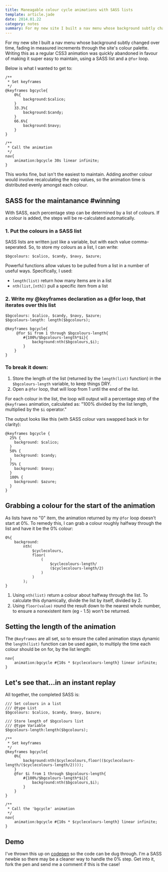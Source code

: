 ```yaml
---
title: Maneagable colour cycle animations with SASS lists
template: article.jade
date: 2014.01.22
category: notes
summary: For my new site I built a nav menu whose background subtly changed over time, fading in measured increments through the site's colour palette.
---
```


For my new site I built a nav menu whose background subtly changed over time, fading in measured increments through the site's colour palette. Writing this as a regular CSS3 animation was quickly abandoned in favour of making it super easy to maintain, using a SASS list and a `@for` loop.

Below is what I wanted to get to:

```
/**
 * Set keyframes
 */
@keyframes bgcycle{
    0%{
        background:$calico;
    }
    33.3%{
        background:$candy;
    }
    66.6%{
        background:$navy;
    }
}

/**
 * Call the animation
 */
nav{
    animation:bgcycle 30s linear infinite;
}
```

This works fine, but isn't the easiest to maintain. Adding another colour would involve recalculating the step values, so the animation time is distributed evenly amongst each colour.

## SASS for the maintanance #winning

With SASS, each percentage step can be determined by a list of colours. If a colour is added, the steps will be re-calculated automatically.

### 1. Put the colours in a SASS list

SASS lists are written just like a variable, but with each value comma-seperated. So, to store my colours as a list, I can write:

```
$bgcolours: $calico, $candy, $navy, $azure;
```

Powerful functions allow values to be pulled from a list in a number of useful ways. Specifically, I used:

- `length(list)` return how many items are in a list
- `nth(list,[nth])` pull a specific item from a list

### 2. Write my @keyframes declaration as a @for loop, that iterates over this list

```
$bgcolours: $calico, $candy, $navy, $azure;
$bgcolours-length: length($bgcolours);

@keyframes bgcycle{
     @for $i from 1 through $bgcolours-length{
        #{100%/$bgcolours-length*$i}{
            background:nth($bgcolours,$i);
        }
    }
}
```

### To break it down:

1. Store the length of the list (returned by the `length(list)` function) in the `$bgcolours-length` variable, to keep things DRY.
2. Open a `@for` loop, that will loop from 1 until the end of the list.

For each colour in the list, the loop will output will a percentage step of the `@keyframes` animation, calculated as: "100% divided by the list length, multiplied by the `$i` operator."

The output looks like this (with SASS colour vars swapped back in for clarity):

```
@keyframes bgcycle {
  25% {
    background: $calico;
  }
  50% {
    background: $candy;
  }
  75% {
    background: $navy;
  }
  100% {
    background: $azure;
  }
}
```

## Grabbing a colour for the start of the animation

As lists have no "0" item, the animation returned by my `@for` loop doesn't start at 0%. To remedy this, I can grab a colour roughly halfway through the list and have it be the 0% colour:

```
0%{
    background:
        nth(
            $cyclecolours,
            floor(
                (
                    $cyclecolours-length/
                    ($cyclecolours-length/2)
                )
            )
        );
}
```

1. Using `nth(list)` return a colour about halfway through the list. To calculate this dynamically, divide the list by itself, divided by 2.
2. Using `floor(value)` round the result down to the nearest whole number, to ensure a nonexistent item (eg - 1.5) won't be returned.

## Setting the length of the animation

The `@keyframes` are all set, so to ensure the called animation stays dynamic the `length(list)` function can be used again, to multiply the time each colour should be on for, by the list length:

```
nav{
    animation:bgcycle #{10s * $cyclecolours-length} linear infinite;
}
```

## Let's see that...in an instant replay

All together, the completed SASS is:

```
/// Set colours in a list
/// @type List
$bgcolours: $calico, $candy, $navy, $azure;

/// Store length of $bgcolours list
/// @type Variable
$bgcolours-length:length($bgcolours);

/**
 * Set keyframes
 */
@keyframes bgcycle{
    0%{
        background:nth($cyclecolours,floor(($cyclecolours-length/($cyclecolours-length/2))));
    }
    @for $i from 1 through $bgcolours-length{
        #{100%/$bgcolours-length*$i}{
            background:nth($bgcolours,$i);
        }
    }
}

/**
 * Call the 'bgcycle' animation
 */
nav{
    animation:bgcycle #{10s * $cyclecolours-length} linear infinite;
}
```

## Demo

I've thrown this up on [codepen](http://codepen.io/jackarmley/pen/gFxBf) so the code can be dug through. I'm a SASS newbie so there may be a cleaner way to handle the 0% step. Get into it, fork the pen and send me a comment if this is the case!
